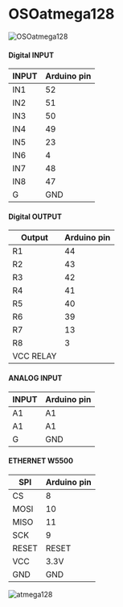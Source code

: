 # OSOatmega128

![OSOatmega128](https://user-images.githubusercontent.com/30437129/200106176-7de84532-5296-4eaf-978b-4305c078f68c.jpg)

#### Digital INPUT
| INPUT       | Arduino pin   |
|-------------|---------------|
| IN1          | 52           |
| IN2          | 51           |
| IN3          | 50           |
| IN4          | 49           |
| IN5          | 23           |
| IN6          | 4            |
| IN7          | 48           |
| IN8          | 47           |
| G            | GND          |

#### Digital OUTPUT
| Output      | Arduino pin   |
|-------------|---------------|
| R1          | 44            |
| R2          | 43            |
| R3          | 42            |
| R4          | 41            |
| R5          | 40            |
| R6          | 39            |
| R7          | 13            |
| R8          | 3             |
| VCC RELAY   |               |

#### ANALOG INPUT
| INPUT      | Arduino pin   |
|-------------|---------------|
| A1          | A1            |
| A1          | A1            |
| G           | GND           |

#### ETHERNET W5500
| SPI      | Arduino pin   |
|-------------|---------------|
| CS          | 8          |
| MOSI        | 10         |
| MISO        | 11         |
| SCK         | 9          |
| RESET       | RESET      |
| VCC         | 3.3V       |
| GND         | GND        |

![atmega128](https://camo.githubusercontent.com/3e2ea6736011e96f8fc0f7c04b2810301e112337bd19d2a559b1d8b3dfa26655/68747470733a2f2f692e696d6775722e636f6d2f737765524a73332e6a7067)
